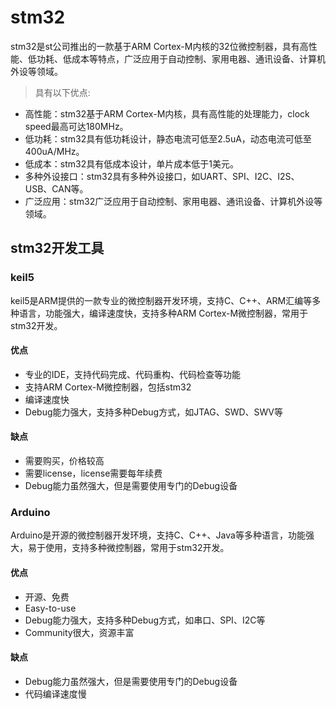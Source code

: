 # stm32

stm32是st公司推出的一款基于ARM Cortex-M内核的32位微控制器，具有高性能、低功耗、低成本等特点，广泛应用于自动控制、家用电器、通讯设备、计算机外设等领域。

> 具有以下优点:
* 高性能：stm32基于ARM Cortex-M内核，具有高性能的处理能力，clock speed最高可达180MHz。
* 低功耗：stm32具有低功耗设计，静态电流可低至2.5uA，动态电流可低至400uA/MHz。
* 低成本：stm32具有低成本设计，单片成本低于1美元。
* 多种外设接口：stm32具有多种外设接口，如UART、SPI、I2C、I2S、USB、CAN等。
* 广泛应用：stm32广泛应用于自动控制、家用电器、通讯设备、计算机外设等领域。

## stm32开发工具

### keil5

keil5是ARM提供的一款专业的微控制器开发环境，支持C、C++、ARM汇编等多种语言，功能强大，编译速度快，支持多种ARM Cortex-M微控制器，常用于stm32开发。

#### 优点

* 专业的IDE，支持代码完成、代码重构、代码检查等功能
* 支持ARM Cortex-M微控制器，包括stm32
* 编译速度快
* Debug能力强大，支持多种Debug方式，如JTAG、SWD、SWV等

#### 缺点

* 需要购买，价格较高
* 需要license，license需要每年续费
* Debug能力虽然强大，但是需要使用专门的Debug设备

### Arduino

Arduino是开源的微控制器开发环境，支持C、C++、Java等多种语言，功能强大，易于使用，支持多种微控制器，常用于stm32开发。

#### 优点

* 开源、免费
* Easy-to-use
* Debug能力强大，支持多种Debug方式，如串口、SPI、I2C等
* Community很大，资源丰富

#### 缺点

* Debug能力虽然强大，但是需要使用专门的Debug设备
* 代码编译速度慢


